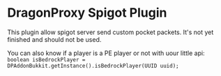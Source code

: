 DragonProxy Spigot Plugin
=========================

This plugin allow spigot server send custom pocket packets.
It's not yet finished and should not be used.

You can also know if a player is a PE player or not with uour little api:
`boolean isBedrockPlayer = DPAddonBukkit.getInstance().isBedrockPlayer(UUID uuid);`